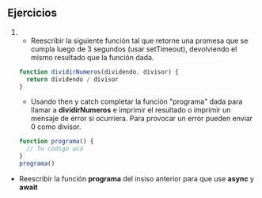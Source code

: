 ## Ejercicios

1.  - Reescribir la siguiente función tal que retorne una promesa que se cumpla luego de 3 segundos (usar setTimeout), devolviendo el
      mismo resultado que la función dada.
    ```js
    function dividirNumeros(dividendo, divisor) {
      return dividendo / divisor
    }
    ```
    - Usando then y catch completar la función "programa" dada para llamar a **dividirNumeros** e imprimir el resultado o imprimir un
      mensaje de error si ocurriera. Para provocar un error pueden enviar 0 como divisor.
    ```js
    function programa() {
      // Tu código acá
    }
    programa()
    ```

- Reescribir la función **programa** del insiso anterior para que use **async** y **await**
